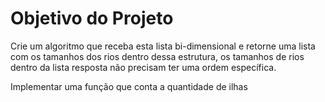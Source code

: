 # Objetivo do Projeto
Crie um algoritmo que receba esta lista bi-dimensional e retorne uma lista com os tamanhos dos rios dentro dessa estrutura, os tamanhos de rios dentro da lista resposta não precisam ter uma ordem específica.

Implementar uma função que conta a quantidade de ilhas